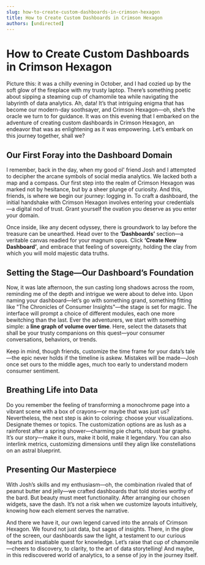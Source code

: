 ```yaml
---
slug: how-to-create-custom-dashboards-in-crimson-hexagon
title: How to Create Custom Dashboards in Crimson Hexagon
authors: [undirected]
---
```


# How to Create Custom Dashboards in Crimson Hexagon

Picture this: it was a chilly evening in October, and I had cozied up by the soft glow of the fireplace with my trusty laptop. There’s something poetic about sipping a steaming cup of chamomile tea while navigating the labyrinth of data analytics. Ah, data! It’s that intriguing enigma that has become our modern-day soothsayer, and Crimson Hexagon—oh, she’s the oracle we turn to for guidance. It was on this evening that I embarked on the adventure of creating custom dashboards in Crimson Hexagon, an endeavor that was as enlightening as it was empowering. Let’s embark on this journey together, shall we?

## Our First Foray into the Dashboard Domain

I remember, back in the day, when my good ol' friend Josh and I attempted to decipher the arcane symbols of social media analytics. We lacked both a map and a compass. Our first step into the realm of Crimson Hexagon was marked not by hesitance, but by a sheer plunge of curiosity. And this, friends, is where we begin our journey: logging in. To craft a dashboard, the initial handshake with Crimson Hexagon involves entering your credentials—a digital nod of trust. Grant yourself the ovation you deserve as you enter your domain.

Once inside, like any decent odyssey, there is groundwork to lay before the treasure can be unearthed. Head over to the **‘Dashboards’** section—a veritable canvas readied for your magnum opus. Click **‘Create New Dashboard’**, and embrace that feeling of sovereignty, holding the clay from which you will mold majestic data truths.

## Setting the Stage—Our Dashboard’s Foundation

Now, it was late afternoon, the sun casting long shadows across the room, reminding me of the depth and intrigue we were about to delve into. Upon naming your dashboard—let’s go with something grand, something fitting like "The Chronicles of Consumer Insights"—the stage is set for magic. The interface will prompt a choice of different modules, each one more bewitching than the last. Ever the adventurers, we start with something simple: a **line graph of volume over time**. Here, select the datasets that shall be your trusty companions on this quest—your consumer conversations, behaviors, or trends.

Keep in mind, though friends, customize the time frame for your data’s tale—the epic never holds if the timeline is askew. Mistakes will be made—Josh once set ours to the middle ages, much too early to understand modern consumer sentiment.

## Breathing Life into Data

Do you remember the feeling of transforming a monochrome page into a vibrant scene with a box of crayons—or maybe that was just us? Nevertheless, the next step is akin to coloring: choose your visualizations. Designate themes or topics. The customization options are as lush as a rainforest after a spring shower—charming pie charts, robust bar graphs. It’s our story—make it ours, make it bold, make it legendary. You can also interlink metrics, customizing dimensions until they align like constellations on an astral blueprint.

## Presenting Our Masterpiece

With Josh’s skills and my enthusiasm—oh, the combination rivaled that of peanut butter and jelly—we crafted dashboards that told stories worthy of the bard. But beauty must meet functionality. After arranging our chosen widgets, save the dash. It’s not a risk when we customize layouts intuitively, knowing how each element serves the narrative.

And there we have it, our own legend carved into the annals of Crimson Hexagon. We found not just data, but sagas of insights. There, in the glow of the screen, our dashboards saw the light, a testament to our curious hearts and insatiable quest for knowledge. Let’s raise that cup of chamomile—cheers to discovery, to clarity, to the art of data storytelling! And maybe, in this rediscovered world of analytics, to a sense of joy in the journey itself.